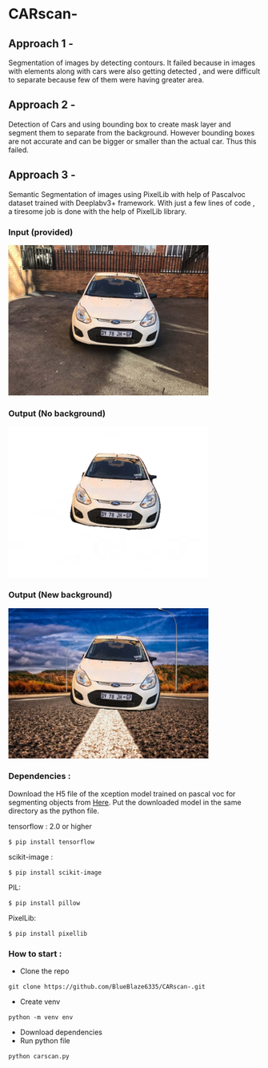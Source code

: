 # CARscan-

## Approach 1 - 

Segmentation of images by detecting contours. It failed because in images with elements along with cars were also getting detected , and were difficult to separate because few of them were having greater area.

## Approach 2 -

Detection of Cars and using bounding box to create mask layer and segment them to separate from the background. However bounding boxes are not accurate and can be bigger or smaller than the actual car. Thus this failed. 

## Approach 3 -

Semantic Segmentation of images using PixelLib with help of Pascalvoc dataset trained with Deeplabv3+ framework. With just a few lines of code , a tiresome job is done with the help of PixelLib library. 

### Input (provided)

<img src="assets/input/view1.jpeg" height="300px">

### Output (No background)

<img src="assets/sample_output/nobgview1.jpg" height="300px">

### Output (New background)

<img src="assets/sample_output/newbgview1.jpg" height="300px">


### Dependencies :

Download the H5 file of the xception model trained on pascal voc for segmenting objects from <a href="https://github.com/ayoolaolafenwa/PixelLib/releases/download/1.1/deeplabv3_xception_tf_dim_ordering_tf_kernels.h5">Here</a>.
Put the downloaded model in the same directory as the python file.

tensorflow : 2.0 or higher
```
$ pip install tensorflow
```
scikit-image :
```
$ pip install scikit-image
```
PIL:
```
$ pip install pillow
```
PixelLib:
```
$ pip install pixellib
```

### How to start :

* Clone the repo
```
git clone https://github.com/BlueBlaze6335/CARscan-.git
```
* Create venv
```
python -m venv env
```
* Download dependencies
* Run python file
```
python carscan.py
```


